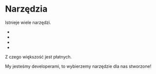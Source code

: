 # Narzędzia

Istnieje wiele narzędzi.

*

*

*

*

Z czego większość jest płatnych.

My jesteśmy developerami, to wybierzemy narzędzie dla nas stworzone!
